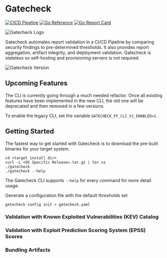 # Gatecheck
[![CICD Pipeline](https://github.com/gatecheckdev/gatecheck/actions/workflows/run-test.yaml/badge.svg?branch=main)](https://github.com/gatecheckdev/gatecheck/actions/workflows/run-test.yaml)
[![Go Reference](https://pkg.go.dev/badge/github.com/gatecheckdev/gatecheck.svg)](https://pkg.go.dev/github.com/gatecheckdev/gatecheck)
[![Go Report Card](https://goreportcard.com/badge/github.com/gatecheckdev/gatecheck)](https://goreportcard.com/report/github.com/gatecheckdev/gatecheck)


![Gatecheck Logo](https://static.gatecheck.dev/gatecheck-logo-splash-dark.png)

Gatecheck automates report validation in a CI/CD Pipeline by comparing security findings to pre-determined thresholds.
It also provides report aggregation, artifact integrity, and deployment validation.
Gatecheck is stateless so self-hosting and provisioning servers is not required.

![Gatecheck Version](https://static.gatecheck.dev/gatecheck-version.gif)

## Upcoming Features

The CLI is currently going through a much needed refactor.
Once all existing features have been implemented in the new CLI, the old one will be deprecated and then removed in
a few versions.

To enable the legacy CLI, set the variable `GATECHECK_FF_CLI_V1_ENABLED=1`.

## Getting Started

The fastest way to get started with Gatecheck is to download the pre-built binaries for your target system.

```shell
cd <target install dir>
curl -L <OS Specific Release>.tar.gz | tar xz
./gatecheck
./gatecheck --help
```

The Gatecheck CLI supports ```--help``` for every command for more detail usage.

Generate a configuration file with the default thresholds set

```shell
gatecheck config init > gatecheck.yaml
```

### Validation with Known Exploited Vulnerabilities (KEV) Catalog 

### Validation with Exploit Prediction Scoring System (EPSS) Scores

### Bundling Artifacts
